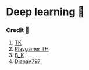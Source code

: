 # Deep learning 🧠

### Credit 💾
1. [TK](https://github.com/TK17250)
2. [Playgamer TH](https://github.com/TK17250)
3. [B_K](https://github.com/l3oatkunGG)
4. [DianaV797](https://github.com/DianaV797)